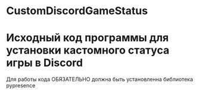 # CustomDiscordGameStatus
# Исходный код программы для установки кастомного статуса игры в Discord
Для работы кода ОБЯЗАТЕЛЬНО должна быть установленна библиотека pypresence
